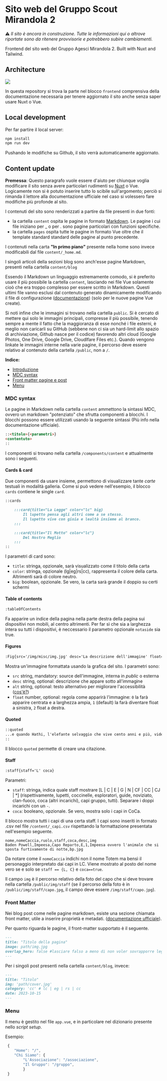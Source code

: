 # Sito web del Gruppo Scout Mirandola 2

⚠️ _Il sito è ancora in construzione. Tutte le informazioni qui o altrove riportate sono da ritenere provvisorie e potrebbero subire cambiamenti._

Frontend del sito web del Gruppo Agesci Mirandola 2. Built with Nuxt and Tailwind.

## Architecture

![](doc/architecture.png)

In questa repository si trova la parte nel blocco `frontend` comprensiva della documentazione necessaria per tenere aggiornato il sito anche senza saper usare Nuxt o Vue.  

## Local development

Per far partire il local server:

```sh
npm install
npm run dev
```

Pushando le modifiche su Github, il sito verrà automaticamente aggiornato.

## Content update

__Premessa__: Questo paragrafo vuole essere d'aiuto per chiunque voglia modificare il sito senza avere particolari rudimenti su [Nuxt](https://nuxt.com/) o Vue. Logicamente non si è potuto inserire tutto lo scibile sull'argomento; perciò si rimanda il lettore alla documentazione ufficiale nel caso si volessero fare modifiche più profonde al sito.

I contenuti del sito sono renderizzati a partire da file presenti in due fonti:

- la cartella `content` ospita le pagine in formato [Markdown](https://markdownguide.org/cheat-sheet/). Le pagine i cui file iniziano per _ o per . sono pagine particolari con funzioni specifiche.
- la cartella `pages` ospita tutte le pagine in formato Vue oltre che il template standard standard delle pagine al punto precedente.  

I contenuti nella carta __"In primo piano"__ presente nella home sono invece modificabili dal file `content/_home.md`.

I singoli articoli della sezioni blog sono anch'esse pagine Markdown, presenti nella cartella `content/blog`

Essendo il Markdown un linguaggio estremamente comodo, si è preferito usare il più possibile la cartella `content`, lasciando nei file Vue solamente cioò che era troppo complesso per essere scritto in Markdown. Questi ultimi file vanno esclusi dal contenuto generato dinamicamente modificando il file di configurazione ([documentazione](https://content.nuxtjs.org/api/configuration#ignores)) (solo per le nuove pagine Vue create).

Si noti infine che le immagini si trovano nella cartella `public`. Si è cercato di mettere qui solo le immagini principali, compresse il più possibile, tenendo sempre a mente il fatto che la maggioranza di esse nonché i file esterni, è meglio non caricarli su GitHub (sebbene non ci sia un hard-limit allo spazio di archiviazione, Github nasce per il codice) favorendo altri cloud (Google Photos, One Drive, Google Drive, Cloudlfare Files etc.). Quando vengono linkate le immagini interne nella varie pagine, il percorso deve essere relativo al contenuto della cartella `/public`, non a `/`.

__Indice:__

- [Introduzione](#content-update)
- [MDC syntax](#mdc-syntax)
- [Front matter pagine e post](#front-matter)
- [Menu](#menu)

### MDC syntax

Le pagine in Markdown nella cartella `content` ammettono la sintassi MDC, ovvero un markdown "potenziato" che sfrutta componenti a blocchi. 
I blocchi possono essere utilizzati usando la seguente sintassi (Più info nella documentazione ufficiale).

```md
::<titolo>{<parametri>}
<contentuto>
::
```

I componenti si trovano nella cartella `/components/content` e attualmente sono i seguenti.

#### Cards & card

Due componenti da usare insieme, permettono di visualizzare tante _carte_ testuali in modalità galleria. Come si può vedere nell'esempio, il blocco `cards` contiene le single `card`.

```md
::cards

    :::card{title="La Legge" color="lc" big}
        Il lupetto pensa agli altri come a se stesso.  
        Il lupetto vive con gioia e lealtà insieme al branco.
    :::

    :::card{title="Il Motto" color="lc"}
        Del Nostro Meglio
    :::
::
```

I parametri di card sono:  

- `title`: stringa, opzionale, sarà visualizzato come il titolo della carta
- `color`: stringa, opzionale (lg|eg|rs|cc), rappresenta il colore della carta. Altrimenti sarà di colore neutro.
- `big`: boolean, opzionale. Se vero, la carta sarà grande il doppio su certi schermi

#### Table of contents

```md
:tableOfContents
```

Fa apparire un indice della pagina nella parte destra della pagina sui dispositivi non mobili, al centro altrimenti. Per far sì che sia a larghezza intera su tutti i dispositivi, è neccessario il parametro opzionale `notaside` sia true.

#### Figures

```md
:Fig{src='/img/misc/img.jpg' desc='La descrizione dell'immagine' float=1 alt='Immagine di esempio'}
```

Mostra un'immagine formattata usando la grafica del sito. I parametri sono:

- `src` string, mandatory: source dell'immagine, interna in _public_ o esterna
- `desc` string, optional: descrizione che appare sotto all'immagine
- `alt` string, optional: testo alternativo per migliorare l'accessibilità ([cos'è?](https://developer.mozilla.org/en-US/docs/Web/API/HTMLImageElement/alt))
- `float` number, optional: regola come apparirà l'immagine: `0` la farà apparire centrata e a larghezza ampia, `1` (default) la farà diventare float a sinistra, `2` float a destra.

#### Quoted

```md
::quoted
...e quando Hathi, l'elefante selvaggio che vive cento anni e più, vide affiorare una lunga e sottile cresta di Roccia Azzurrina, proprio nel bel mezzo della corrente, capì che quella era la roccia della pace ed immediatamente alzò la proboscide e proclamò la "tregua dell'acqua".  
::
```

Il blocco `quoted` permette di creare una citazione.

#### Staff

```md
:staff{staff='L' coca}
```

Parametri:  

- `staff`: stringa, indica quale staff mostrare [L | C | E | G | N | CF | CC | CJ | *] (rispettivamente, lupetti, coccinelle, esploratori, guide, noviziato, clan-fuoco, coca (altri incarichi), capi gruppo, tutti). Separare i doppi incarichi con un `-`.
- `coca`: booleano, opzionale. Se vero, mostra solo i capi in CoCa.

Il blocco mostra tutti i capi di una certa staff. I capi sono inseriti in formato .csv nel file `/content/_capi.csv` rispettando la formattazione presentata nell'esempio seguente.

```csv
nome,nomeCaccia,ruolo,staff,coca,desc,img
Baden Powell,Impeesa,Capo Reparto,E,1,Impeesa ovvero l'animale che si sposta furtivamente di notte,bp.jpg
```

Da notare come il `nomeCaccia` indichi non il nome Totem ma bensì il personaggio interpretato dai capi in LC. Viene mostrato al posto del nome vero se e solo se `staff == {L, C}` e `coca==true`.

Il campo `img` è il percorso relativo della foto del capo che si deve trovare nella cartella `/public/img/staff` (se il percorso della foto è in `/public/img/staff/capo.jpg`, il campo deve essere `/img/staff/capo.jpg`).

### Front Matter

Nei blog post come nelle pagine markdown, esiste una sezione chiamata front matter, utile a inserire proprietà e metadati. ([documentazione ufficiale](https://content.nuxt.com/usage/markdown#front-matter)).

Per quanto riguarda le pagine, il front-matter supportato è il seguente.

```md
---
title: "Titolo della pagina"
image: path/img.jpg 
overlap_hero: false #lasciare falso a meno di non voler sovrapporre leggermente il contenuto all'immagine di hero.
---
```

Per i singoli post presenti nella cartella `content/blog`, invece:  

```md
---
title: "Titolo"
img: 'path/cover.jpg'
category: 'cc' # lc | eg | rs | cc
date: 2023-10-15
---
```

### Menu

Il menu è gestito nel file `app.vue`, e in particolare nel dizionario presente nello _script setup_.

Esempio:

```js
 {
    "Home": "/",
    "Chi Siamo": {
        "L'Associazione": "/associazione",
        "Il Gruppo": "/gruppo",
        }
 }
```
